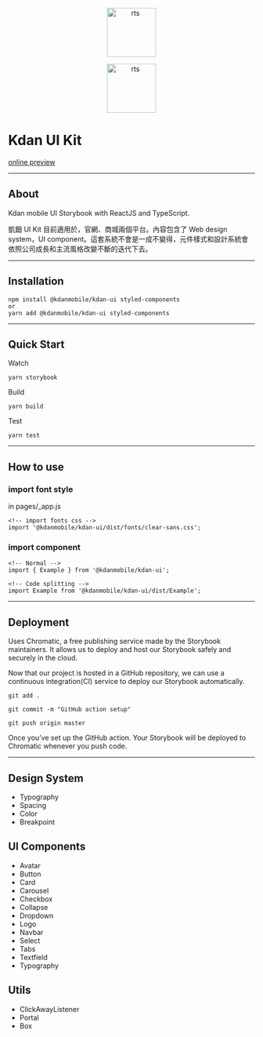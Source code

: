 <p align="center">
  <img src="https://www.kdanmobile.com/images/menu/kdanlogo_02.svg" height="100" alt="rts" />

<p align="center">
  <img src="https://uploaddeimagens.com.br/images/002/705/273/full/rts.png?1592061852" height="100" alt="rts" />

# Kdan UI Kit

[online preview](https://www.chromatic.com/builds?appId=5ffed3d9e0d3f0002185cee9)

---

## About

Kdan mobile UI Storybook with ReactJS and TypeScript.

凱鈿 UI Kit 目前適用於，官網、商城兩個平台。內容包含了 Web design system，UI component。這套系統不會是一成不變得，元件樣式和設計系統會依照公司成長和主流風格改變不斷的迭代下去。

---

## Installation

```
npm install @kdanmobile/kdan-ui styled-components
or
yarn add @kdanmobile/kdan-ui styled-components
```

---

## Quick Start

Watch

```
yarn storybook
```

Build

```
yarn build
```

Test

```
yarn test
```

---

## How to use

### import font style

in pages/\_app.js

```
<!-- import fonts css -->
import '@kdanmobile/kdan-ui/dist/fonts/clear-sans.css';
```

### import component

```
<!-- Normal -->
import { Example } from '@kdanmobile/kdan-ui';
```

```
<!-- Code splitting -->
import Example from '@kdanmobile/kdan-ui/dist/Example';
```

---

## Deployment

Uses Chromatic, a free publishing service made by the Storybook maintainers. It allows us to deploy and host our Storybook safely and securely in the cloud.

Now that our project is hosted in a GitHub repository, we can use a continuous integration(CI) service to deploy our Storybook automatically.

```
git add .
```

```
git commit -m "GitHub action setup"
```

```
git push origin master
```

Once you’ve set up the GitHub action. Your Storybook will be deployed to Chromatic whenever you push code.

---

## Design System

* Typography
* Spacing
* Color
* Breakpoint

## UI Components

* Avatar
* Button
* Card
* Carousel
* Checkbox
* Collapse
* Dropdown
* Logo
* Navbar
* Select
* Tabs
* Textfield
* Typography

## Utils

* ClickAwayListener
* Portal
* Box
